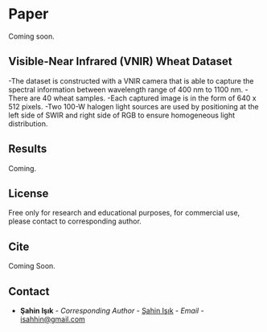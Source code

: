 # Paper
Coming soon.


## Visible-Near Infrared (VNIR) Wheat Dataset
-The dataset is constructed with a VNIR camera that is able to capture the spectral information between wavelength range of 400 nm to 1100 nm.
-There are 40 wheat samples.
-Each captured image is in the form of 640 x 512 pixels. 
-Two 100-W halogen light sources are used by positioning at the left side of SWIR and right side of RGB to ensure homogeneous light distribution.

## Results

Coming.

## License

Free only for research and educational purposes, for commercial use, please contact to corresponding author.

## Cite

Coming Soon.


## Contact

* **Şahin Işık** - *Corresponding Author* - [Şahin Işık](http://ceng.ogu.edu.tr/Sayfa/Index/32/bolum-personeli) - *Email* - isahhin@gmail.com
